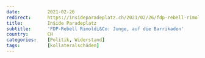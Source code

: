 ```yaml
---
date:          2021-02-26
redirect:      https://insideparadeplatz.ch/2021/02/26/fdp-rebell-rimoldico-junge-auf-die-barrikaden/
title:         In$ide Paradeplatz
subtitle:      'FDP-Rebell Rimoldi&Co: Junge, auf die Barrikaden'
country:       CH
categories:    [Politik, Widerstand]
tags:          [kollateralschäden]
---
```

